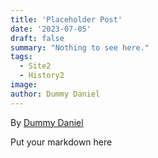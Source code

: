 ```yaml
---
title: 'Placeholder Post'
date: '2023-07-05'
draft: false
summary: "Nothing to see here."
tags:
  - Site2
  - History2
image: 
author: Dummy Daniel
---
```


By [Dummy Daniel](https://www.dummydaniel.com/about)

Put your markdown here